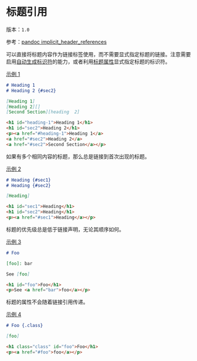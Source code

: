 # 标题引用

版本：`1.0`

参考：[pandoc implicit_header_references](https://pandoc.org/MANUAL.html#extension-implicit_header_references)

可以直接将标题内容作为链接标签使用，而不需要显式指定标题的链接。注意需要启用[自动生成标识符](./auto-identifiers.md)的能力，或者利用[标题属性](./attributes.md)显式指定标题的标识符。

<a id="example-1" href="#example-1">示例 1</a>

```markdown
# Heading 1
# Heading 2 {#sec2}

[Heading 1]
[Heading 2][]
[Second Section][heading  2]
```
```html
<h1 id="heading-1">Heading 1</h1>
<h1 id="sec2">Heading 2</h1>
<p><a href="#heading-1">Heading 1</a>
<a href="#sec2">Heading 2</a>
<a href="#sec2">Second Section</a></p>
```

如果有多个相同内容的标题，那么总是链接到首次出现的标题。

<a id="example-2" href="#example-2">示例 2</a>

```markdown
# Heading {#sec1}
# Heading {#sec2}

[Heading]
```
```html
<h1 id="sec1">Heading</h1>
<h1 id="sec2">Heading</h1>
<p><a href="#sec1">Heading</a></p>
```

标题的优先级总是低于链接声明，无论其顺序如何。

<a id="example-3" href="#example-3">示例 3</a>

```markdown
# Foo

[foo]: bar

See [foo]
```
```html
<h1 id="foo">Foo</h1>
<p>See <a href="bar">foo</a></p>
```

标题的属性不会随着链接引用传递。

<a id="example-4" href="#example-4">示例 4</a>

```markdown
# Foo {.class}

[foo]
```
```html
<h1 class="class" id="foo">Foo</h1>
<p><a href="#foo">foo</a></p>
```
